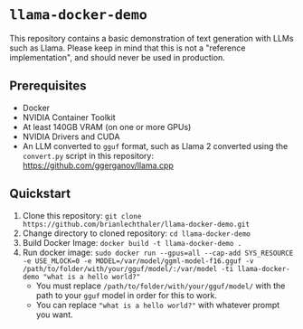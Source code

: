 # `llama-docker-demo`
This repository contains a basic demonstration of text generation with LLMs such as Llama.
Please keep in mind that this is not a "reference implementation", and should never be used in production.
## Prerequisites
* Docker
* NVIDIA Container Toolkit
* At least 140GB VRAM (on one or more GPUs)
* NVIDIA Drivers and CUDA
* An LLM converted to `gguf` format, such as Llama 2 converted using the `convert.py` script in this repository: https://github.com/ggerganov/llama.cpp

## Quickstart
1. Clone this repository: `git clone https://github.com/brianlechthaler/llama-docker-demo.git`
2. Change directory to cloned repository: `cd llama-docker-demo`
3. Build Docker Image: `docker build -t llama-docker-demo .`
4. Run docker image: `sudo docker run --gpus=all --cap-add SYS_RESOURCE -e USE_MLOCK=0 -e MODEL=/var/model/ggml-model-f16.gguf -v /path/to/folder/with/your/gguf/model/:/var/model -ti llama-docker-demo "what is a hello world?"`
   * You must replace `/path/to/folder/with/your/gguf/model/` with the path to your `gguf` model in order for this to work.
   * You can replace `"what is a hello world?"` with whatever prompt you want.
